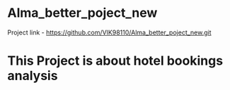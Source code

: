 # Alma_better_poject_new
Project link - https://github.com/VIK98110/Alma_better_poject_new.git
# This Project is about hotel bookings analysis
